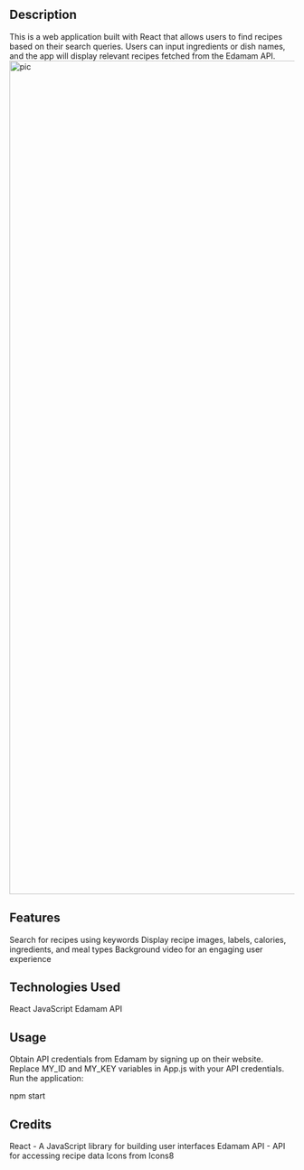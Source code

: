 ## Description
This is a web application built with React that allows users to find recipes based on their search queries. Users can input ingredients or dish names, and the app will display relevant recipes fetched from the Edamam API.
<img width="1475" alt="pic" src="https://github.com/torry91/recipe-app/assets/149702982/1e10c8d7-73b7-4857-b966-b90a1cfe51c8">



## Features
Search for recipes using keywords
Display recipe images, labels, calories, ingredients, and meal types
Background video for an engaging user experience

## Technologies Used
React
JavaScript
Edamam API

## Usage
Obtain API credentials from Edamam by signing up on their website.
Replace MY_ID and MY_KEY variables in App.js with your API credentials.
Run the application:

npm start

## Credits
React - A JavaScript library for building user interfaces
Edamam API - API for accessing recipe data
Icons from Icons8
